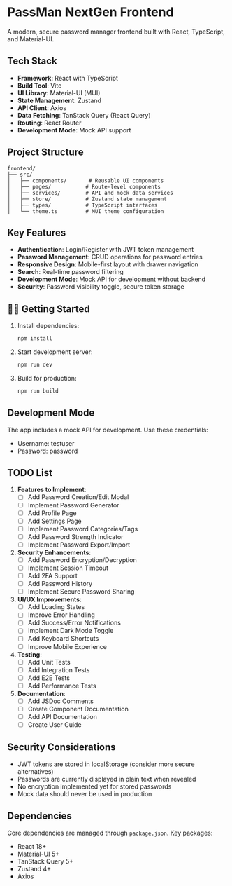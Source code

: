 # PassMan NextGen Frontend

A modern, secure password manager frontend built with React, TypeScript, and Material-UI.

##  Tech Stack

- **Framework**: React with TypeScript
- **Build Tool**: Vite
- **UI Library**: Material-UI (MUI)
- **State Management**: Zustand
- **API Client**: Axios
- **Data Fetching**: TanStack Query (React Query)
- **Routing**: React Router
- **Development Mode**: Mock API support

##  Project Structure

```
frontend/
├── src/
│   ├── components/       # Reusable UI components
│   ├── pages/           # Route-level components
│   ├── services/        # API and mock data services
│   ├── store/           # Zustand state management
│   ├── types/           # TypeScript interfaces
│   └── theme.ts         # MUI theme configuration
```

##  Key Features

- **Authentication**: Login/Register with JWT token management
- **Password Management**: CRUD operations for password entries
- **Responsive Design**: Mobile-first layout with drawer navigation
- **Search**: Real-time password filtering
- **Development Mode**: Mock API for development without backend
- **Security**: Password visibility toggle, secure token storage

## 🏃‍♂️ Getting Started

1. Install dependencies:
   ```bash
   npm install
   ```

2. Start development server:
   ```bash
   npm run dev
   ```

3. Build for production:
   ```bash
   npm run build
   ```

##  Development Mode

The app includes a mock API for development. Use these credentials:
- Username: testuser
- Password: password

##  TODO List

1. **Features to Implement**:
   - [ ] Add Password Creation/Edit Modal
   - [ ] Implement Password Generator
   - [ ] Add Profile Page
   - [ ] Add Settings Page
   - [ ] Implement Password Categories/Tags
   - [ ] Add Password Strength Indicator
   - [ ] Implement Password Export/Import

2. **Security Enhancements**:
   - [ ] Add Password Encryption/Decryption
   - [ ] Implement Session Timeout
   - [ ] Add 2FA Support
   - [ ] Add Password History
   - [ ] Implement Secure Password Sharing

3. **UI/UX Improvements**:
   - [ ] Add Loading States
   - [ ] Improve Error Handling
   - [ ] Add Success/Error Notifications
   - [ ] Implement Dark Mode Toggle
   - [ ] Add Keyboard Shortcuts
   - [ ] Improve Mobile Experience

4. **Testing**:
   - [ ] Add Unit Tests
   - [ ] Add Integration Tests
   - [ ] Add E2E Tests
   - [ ] Add Performance Tests

5. **Documentation**:
   - [ ] Add JSDoc Comments
   - [ ] Create Component Documentation
   - [ ] Add API Documentation
   - [ ] Create User Guide

##  Security Considerations

- JWT tokens are stored in localStorage (consider more secure alternatives)
- Passwords are currently displayed in plain text when revealed
- No encryption implemented yet for stored passwords
- Mock data should never be used in production

##  Dependencies

Core dependencies are managed through `package.json`. Key packages:
- React 18+
- Material-UI 5+
- TanStack Query 5+
- Zustand 4+
- Axios
